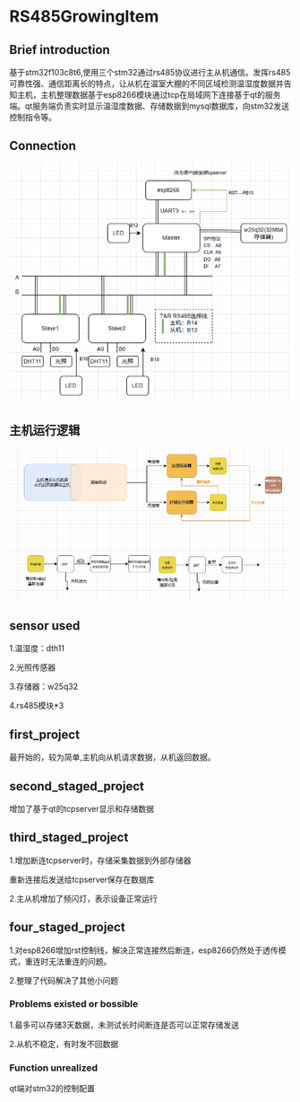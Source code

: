 # RS485GrowingItem

## Brief introduction

基于stm32f103c8t6,使用三个stm32通过rs485协议进行主从机通信。发挥rs485可靠性强、通信距离长的特点，让从机在温室大棚的不同区域检测温湿度数据并告知主机，主机整理数据基于esp8266模块通过tcp在局域网下连接基于qt的服务端。qt服务端负责实时显示温湿度数据、存储数据到mysql数据库，向stm32发送控制指令等。

## Connection

![image-20250314144332574](README.assets/image-20250314144332574.png)

## 主机运行逻辑

![image-20250314153708868](README.assets/image-20250314153708868.png)

## sensor used

1.温湿度：dth11

2.光照传感器

3.存储器：w25q32

4.rs485模块*3

## first_project

最开始的，较为简单,主机向从机请求数据，从机返回数据。

## second_staged_project

增加了基于qt的tcpserver显示和存储数据

## third_staged_project

1.增加断连tcpserver时，存储采集数据到外部存储器

重新连接后发送给tcpserver保存在数据库

2.主从机增加了频闪灯，表示设备正常运行

## four_staged_project

1.对esp8266增加rst控制线，解决正常连接然后断连，esp8266仍然处于透传模式，重连时无法重连的问题。

2.整理了代码解决了其他小问题

### Problems existed or bossible

1.最多可以存储3天数据，未测试长时间断连是否可以正常存储发送

2.从机不稳定，有时发不回数据

### Function unrealized

qt端对stm32的控制配置

